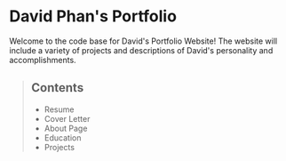 # David Phan's Portfolio

Welcome to the code base for David's Portfolio Website! The website will include
a variety of projects and descriptions of David's personality and accomplishments.

> ## Contents
> - Resume
> - Cover Letter
> - About Page
> - Education
> - Projects
